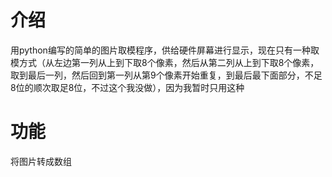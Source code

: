 # 介绍
用python编写的简单的图片取模程序，供给硬件屏幕进行显示，现在只有一种取模方式（从左边第一列从上到下取8个像素，然后从第二列从上到下取8个像素，取到最后一列，然后回到第一列从第9个像素开始重复，到最后最下面部分，不足8位的顺次取足8位，不过这个我没做），因为我暂时只用这种

# 功能
将图片转成数组



